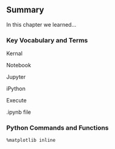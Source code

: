 
## Summary
In this chapter we learned...
### Key Vocabulary and Terms
Kernal

Notebook

Jupyter

iPython

Execute

.ipynb file

### Python Commands and Functions
```%matplotlib inline```
 

